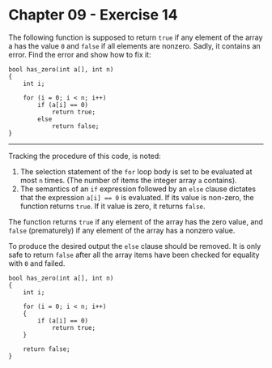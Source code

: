 # Chapter 09 - Exercise 14

The following function is supposed to return `true` if any element of the array a has the value `0` and `false` if all elements are nonzero. Sadly, it contains an error. Find the error and show how to fix it:

```
bool has_zero(int a[], int n)
{
    int i;

    for (i = 0; i < n; i++)
        if (a[i] == 0)
            return true;
        else
            return false;
}
```

---

Tracking the procedure of this code, is noted:  

1. The selection statement of the `for` loop body is set to be evaluated at most `n` times. (The number of items the integer array `a` contains).  
2. The semantics of an `if` expression followed by an `else` clause dictates that the expression `a[i] == 0` is evaluated. If its value is non-zero, the function returns `true`. If it value is zero, it returns `false`. 

The function returns `true` if any element of the array has the zero value, and `false` (prematurely) if any element of the array has a nonzero value.  

To produce the desired output the `else` clause should be removed. It is only safe to return `false` after all the array items have been checked for equality with `0` and failed.  

```
bool has_zero(int a[], int n)
{
    int i;

    for (i = 0; i < n; i++)
    {
        if (a[i] == 0)
            return true;
    }

    return false;
}
```

